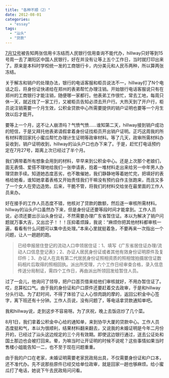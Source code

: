 ```yaml
---
title: "各种不顺（2）"
date: 2012-08-01
categories: 
  - "essay"
tags: 
  - "汕头"
  - "贷款"
---
```


[7月12号](http://www.jfsay.com/archives/608.html "各种不顺（1）")被告知两张信用卡冻结而人民银行信用查询不能代办，hillway只好等到15号周一去了潮阳区中国人民银行，好在并没有让等上五个工作日，当时就打印出来了。原来是本科时学校统一发的工商银行卡，内分美元和人民币两种，所以算两张冻结。

关于解冻和销户的处理办法，银行的电话客服和柜员说法不一，hillway打了N个电话之后，将身份证快递给在郑州的表弟帮忙办理注销。开始银行电话客服说只有在郑州的工商银行才能注销，随便哪一家都行。他表弟工作很忙，常去工地，每周只休一天，就近找了一家工行，又被柜员告知必须去开户行。大热天到了开户行，柜员说注销需要一个月生效，公积金贷款中心所需要提供的销户证明也要等一个月生效以后才能开。

要等上一个月，这不让人崩溃吗？气愤气愤……谁知第二天，hillway接到销户成功的短信，于是又拜托他表弟请假拿着身份证找柜员开出销户证明。正巧这周我的所有材料寄回家托小蜜瓜帮忙办理计生证明等政审材料。等了几天，政审所需材料办妥收到，销户证明收到，hillway的汕头户口也办下来了。于是，赶忙打电话预约定在7月27号，距离上次已经过了半个月。

我们俩带着所有想象会用到的材料，早早来到公积金中心。还是上次那个老娘们，面无表情、爱搭不理地给我们一张申请表，抱着一堆材料走出来给另一中年男人办理贷款手续。知道她态度恶劣，也不敢催她，我们静静地等着她忙完，把填好的表格给她看，谁知她拿着表格又开始责怪我们干嘛没有预约自作主张跑来，而且又多了一个女人在旁边造势。后来，干脆不管，将我们的材料交给坐在最里面的工作人员来办。

好在接手的工作人员态度不错，他核对了贷款的数额，然后逐一审核所需材料。hillway的汕头户口虽然办下来，但是身份证还要等段时间才能拿到。工作人员说，必须还要出示汕头身份证，不然需要办理广东省暂住证。本以为解决了销户问题就万事大吉，又出岔子！！！压抑着烦躁，我说：“麻烦你把其他材料都审核一遍，看看有什么问题可以集中去处理。”本来心里就挺着急，不要再来一次指出一个问题，让人一趟趟的跑。

> 已经申报居住登记的流动人口申领居住证：1、填写《广东省居住证办理/流动人口信息登记表》；2、办证人居民身份证或者其他有效身份证明原件及复印件；3、办证人在具有第二代居民身份证照相资质的照相馆拍摄居住证数码相片后取得的照相回执。派出所受理，六个工作日经审查合格，录入信息传送分局制证，需四个工作日，再由派出所领回发给暂住人员。

过了一会儿，他询问了领导，把户口首页借来给他们审核就好，不用办暂住证了。哎，总算松口气。由于我的身份证和户口原件还要赶着交去政审，于是和hillway分头行动。为了赶时间，不得了体验了让人心惊肉跳的摩的，返回公积金中心签字，离下班还有十分钟。工作人员说，没有问题了，等电话拿贷款通知单吧。

我和hillway说，走到这步不容易呀。为了庆祝，晚上去饭店炒了几个菜。

8月1日，我们拿着公积金中心给的通知单，来到协华大厦的贷款中心。工作人员态度挺和气，本以为很顺利，结果材料翻来翻去，又说我的未婚证明是今年二月份开的，已经过了汕头这边规定的三个月有效期。即使这边银行通过，送去公证处和国土那边也会被打回来。晕，为嘛当时让开证明的时候不说呢？这些事情如果当时售楼小姐能告知一二，也不至于现在问题重重。

由于我的户口在老家，未婚证明需要老家民政局出具，不仅需要身份证和户口本，还不准代办。先不说那些原件已经交给单位政审，就是回家一趟也够麻烦。给小蜜瓜打了电话，她说下午去民政局问问看。
